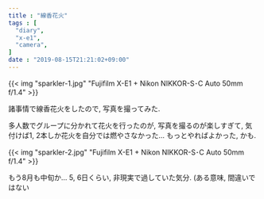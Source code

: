 ```yaml
---
title : "線香花火"
tags : [
  "diary",
  "x-e1",
  "camera",
]
date : "2019-08-15T21:21:02+09:00"
---
```


{{< img "sparkler-1.jpg" "Fujifilm X-E1 + Nikon NIKKOR-S･C Auto 50mm f/1.4" >}}

諸事情で線香花火をしたので, 写真を撮ってみた.  
<!--more-->
多人数でグループに分かれて花火を行ったのが, 写真を撮るのが楽しすぎて, 気付けば1, 2本しか花火を自分では燃やさなかった... もっとやればよかった, かも.

{{< img "sparkler-2.jpg" "Fujifilm X-E1 + Nikon NIKKOR-S･C Auto 50mm f/1.4" >}}

もう8月も中旬か... 5, 6日くらい, 非現実で過していた気分. (ある意味, 間違いではない
